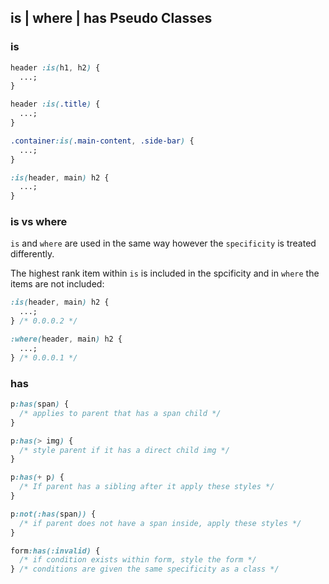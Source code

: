 ## is | where | has Pseudo Classes

### is

```css
header :is(h1, h2) {
  ...;
}

header :is(.title) {
  ...;
}

.container:is(.main-content, .side-bar) {
  ...;
}

:is(header, main) h2 {
  ...;
}
```

### is vs where

`is` and `where` are used in the same way however the `specificity` is treated differently.

The highest rank item within `is` is included in the spcificity and in `where` the items are not included:

```css
:is(header, main) h2 {
  ...;
} /* 0.0.0.2 */

:where(header, main) h2 {
  ...;
} /* 0.0.0.1 */
```

### has

```css
p:has(span) {
  /* applies to parent that has a span child */
}

p:has(> img) {
  /* style parent if it has a direct child img */
}

p:has(+ p) {
  /* If parent has a sibling after it apply these styles */
}

p:not(:has(span)) {
  /* if parent does not have a span inside, apply these styles */
}

form:has(:invalid) {
  /* if condition exists within form, style the form */
} /* conditions are given the same specificity as a class */
```
